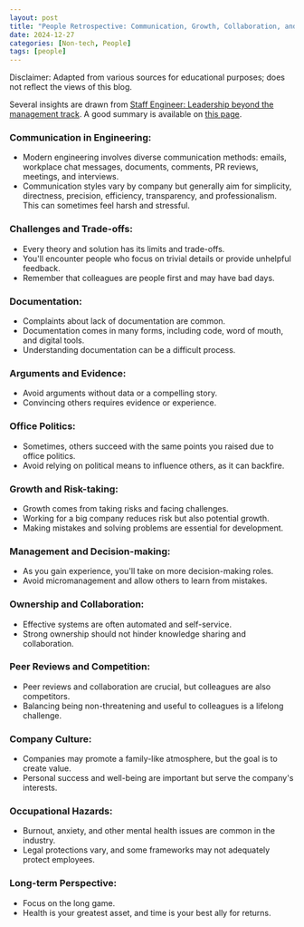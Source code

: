 ```yaml
---
layout: post
title: "People Retrospective: Communication, Growth, Collaboration, and Challenges"
date: 2024-12-27
categories: [Non-tech, People]
tags: [people]
---
```


Disclaimer: Adapted from various sources for educational purposes; does not reflect the views of this blog.

Several insights are drawn from [Staff Engineer: Leadership beyond the management track](https://staffeng.com/book). A good summary is available on [this page](https://github.com/mgp/book-notes/blob/master/staff-engineer.markdown#staff-projects).

### Communication in Engineering:
- Modern engineering involves diverse communication methods: emails, workplace chat messages, documents, comments, PR reviews, meetings, and interviews.
- Communication styles vary by company but generally aim for simplicity, directness, precision, efficiency, transparency, and professionalism. This can sometimes feel harsh and stressful.

### Challenges and Trade-offs:
- Every theory and solution has its limits and trade-offs.
- You'll encounter people who focus on trivial details or provide unhelpful feedback.
- Remember that colleagues are people first and may have bad days.

### Documentation:
- Complaints about lack of documentation are common.
- Documentation comes in many forms, including code, word of mouth, and digital tools.
- Understanding documentation can be a difficult process.

### Arguments and Evidence:
- Avoid arguments without data or a compelling story.
- Convincing others requires evidence or experience.

### Office Politics:
- Sometimes, others succeed with the same points you raised due to office politics.
- Avoid relying on political means to influence others, as it can backfire.

### Growth and Risk-taking:
- Growth comes from taking risks and facing challenges.
- Working for a big company reduces risk but also potential growth.
- Making mistakes and solving problems are essential for development.

### Management and Decision-making:
- As you gain experience, you'll take on more decision-making roles.
- Avoid micromanagement and allow others to learn from mistakes.

### Ownership and Collaboration:
- Effective systems are often automated and self-service.
- Strong ownership should not hinder knowledge sharing and collaboration.

### Peer Reviews and Competition:
- Peer reviews and collaboration are crucial, but colleagues are also competitors.
- Balancing being non-threatening and useful to colleagues is a lifelong challenge.

### Company Culture:
- Companies may promote a family-like atmosphere, but the goal is to create value.
- Personal success and well-being are important but serve the company's interests.

### Occupational Hazards:
- Burnout, anxiety, and other mental health issues are common in the industry.
- Legal protections vary, and some frameworks may not adequately protect employees.

### Long-term Perspective:
- Focus on the long game.
- Health is your greatest asset, and time is your best ally for returns.
